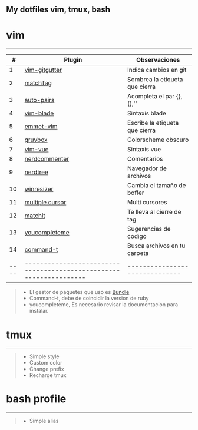  My dotfiles vim, tmux, bash
---

# vim
---

| #  |Plugin                                                            |Observaciones                 |
|----|------------------------------------------------------------------|------------------------------|
| 1  |[vim-gitgutter](https://github.com/airblade/vim-gitgutter)        |Indica cambios en git         |
| 2  |[matchTag](https://github.com/gregsexton/MatchTag)                |Sombrea la etiqueta que cierra|
| 3  |[auto-pairs](https://github.com/jiangmiao/auto-pairs)             |Acompleta el par {},(),''     |
| 4  |[vim-blade](https://github.com/jwalton512/vim-blade)              |Sintaxis blade                |
| 5  |[emmet-vim](https://github.com/mattn/emmet-vim)                   |Escribe la etiqueta que cierra|
| 6  |[gruvbox](https://github.com/morhetz/gruvbox)                     |Colorscheme obscuro           |
| 7  |[vim-vue](https://github.com/posva/vim-vue)                       |Sintaxis vue                  |
| 8  |[nerdcommenter](https://github.com/scrooloose/nerdcommenter)      |Comentarios                   |
| 9  |[nerdtree](https://github.com/scrooloose/nerdtree)                |Navegador de archivos         |
| 10 |[winresizer](https://github.com/simeji/winresizer)                |Cambia el tamaño de boffer    |
| 11 |[multiple cursor](https://github.com/terryma/vim-multiple-cursors)|Multi cursores                |
| 12 |[matchit](https://github.com/tmhedberg/matchit)                   |Te lleva al cierre de tag     |
| 13 |[youcompleteme](https://github.com/Valloric/YouCompleteMe)        |Sugerencias de codigo         |
| 14 |[command-t](https://github.com/wincent/command-t)                 |Busca archivos en tu carpeta  |
|----|------------------------------------------------------------------|------------------------------|

>- El gestor de paquetes que uso es [Bundle](http://github.com/VundleVim/Vundle.vim)
>- Command-t, debe de coincidir la version de ruby
>- youcompleteme, Es necesario revisar la documentacion para instalar.

# tmux
---
>- Simple style
>- Custom color
>- Change prefix
>- Recharge tmux

# bash profile
---

>- Simple alias
